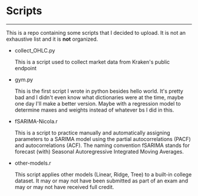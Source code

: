 # Scripts

***

This is a repo containing some scripts that I decided to upload. It is not an exhaustive list and it is **not** organized.

* collect_OHLC.py

    This is a script used to collect market data from Kraken's public endpoint

* gym.py

    This is the first script I wrote in python besides hello world. It's pretty bad and I didn't even know what dictionaries were at the time, maybe one day I'll make a better version. Maybe with a regression model to determine maxes and weights instead of whatever bs I did in this.

* fSARIMA-Nicola.r

    This is a script to practice manually and automatically assigning parameters to a SARIMA model using the partial autocorrelations (PACF) and autocorrelations (ACF). The naming convention fSARIMA stands for forecast (with) Seasonal Autoregressive Integrated Moving Averages.

* other-models.r

    This script applies other models (Linear, Ridge, Tree) to a built-in college dataset. It may or may not have been submitted as part of an exam and may or may not have received full credit.
